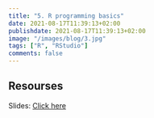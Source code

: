 ```yaml
---
title: "5. R programming basics"
date: 2021-08-17T11:39:13+02:00
publishdate: 2021-08-17T11:39:13+02:00
image: "/images/blog/3.jpg"
tags: ["R", "RStudio"]
comments: false
---
```



## Resourses

Slides: [Click here](/slides/5Basics_of_Rprogramming/5_basics_IASSL.html)